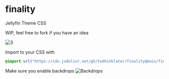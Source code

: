 # finality
Jellyfin Theme CSS

WIP, feel free to fork if you have an idea

![3](https://i.imgur.com/1bGVa0i.png)


Import to your CSS with

```css
@import url("https://cdn.jsdelivr.net/gh/tedhinklater/finality@main/finality.css");

```
Make sure you enable backdrops
![Backdrops](https://i.imgur.com/18D9IO3.png)
